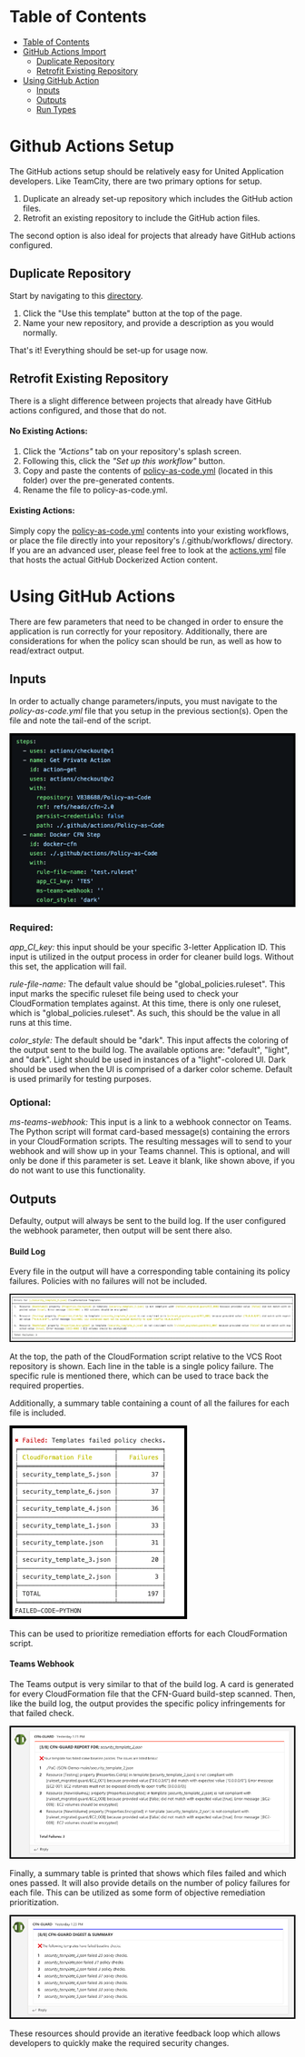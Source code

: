 Table of Contents
=================
<!--ts-->
   * [Table of Contents](#table-of-contents)
   * [GitHub Actions Import](#TeamCity-Setup)
      * [Duplicate Repository](#TeamCity-Setup)
      * [Retrofit Existing Repository](#TeamCity-Setup)
   * [Using GitHub Action]()
      * [Inputs]()
      * [Outputs]()
      * [Run Types]() 
<!--te-->

# Github Actions Setup
The GitHub actions setup should be relatively easy for United Application developers. Like TeamCity, there are two primary options for setup.
1. Duplicate an already set-up repository which includes the GitHub action files.
2. Retrofit an existing repository to include the GitHub action files.

The second option is also ideal for projects that already have GitHub actions configured.

## Duplicate Repository
Start by navigating to this [directory](https://github.ual.com/V838688/Policy-as-Code-GitHub-Action).
1. Click the "Use this template" button at the top of the page.
2. Name your new repository, and provide a description as you would normally.

That's it! Everything should be set-up for usage now.

## Retrofit Existing Repository
There is a slight difference between projects that already have GitHub actions configured, and those that do not.
#### No Existing Actions:
1. Click the _"Actions"_ tab on your repository's splash screen.
2. Following this, click the _"Set up this workflow"_ button.
3. Copy and paste the contents of [policy-as-code.yml]() (located in this folder) over the pre-generated contents.
4. Rename the file to policy-as-code.yml.

#### Existing Actions:
Simply copy the [policy-as-code.yml]() contents into your existing workflows, or place the file directly into your repository's /.github/workflows/ directory. If you are an advanced user, please feel free to look at the [actions.yml]() file that hosts the actual GitHub Dockerized Action content.

# Using GitHub Actions
There are few parameters that need to be changed in order to ensure the application is run correctly for your repository. Additionally, there are considerations for when the policy scan should be run, as well as how to read/extract output.
## Inputs
In order to actually change parameters/inputs, you must navigate to the _policy-as-code.yml_ file that you setup in the previous section(s). Open the file and note the tail-end of the script.

![GitHub Action Edit](/res/github-action-inputs.png)

### Required:
_app_CI_key:_ this input should be your specific 3-letter Application ID. This input is utilized in the output process in order for cleaner build logs. Without this set, the application will fail.

_rule-file-name:_ The default value should be "global_policies.ruleset". This input marks the specific ruleset file being used to check your CloudFormation templates against. At this time, there is only one ruleset, which is "global_policies.ruleset". As such, this should be the value in all runs at this time.

_color_style:_ The default should be "dark". This input affects the coloring of the output sent to the build log. The available options are: "default", "light", and "dark". Light should be used in instances of a "light"-colored UI. Dark should be used when the UI is comprised of a darker color scheme. Default is used primarily for testing purposes.

### Optional:
_ms-teams-webhook:_ This input is a link to a webhook connector on Teams. The Python script will format card-based message(s) containing the errors in your CloudFormation scripts. The resulting messages will to send to your webhook and will show up in your Teams channel. This is optional, and will only be done if this parameter is set. Leave it blank, like shown above, if you do not want to use this functionality. 

## Outputs
Defaulty, output will always be sent to the build log. If the user configured the webhook parameter, then output will be sent there also.
#### Build Log
Every file in the output will have a corresponding table containing its policy failures. Policies with no failures will not be included.

![Failure-Ex](/res/failure-example.png)

At the top, the path of the CloudFormation script relative to the VCS Root repository is shown. Each line in the table is a single policy failure. The specific rule is mentioned there, which can be used to trace back the required properties. 

Additionally, a summary table containing a count of all the failures for each file is included.

![Failure-Summary](/res/summary-table.png)

This can be used to prioritize remediation efforts for each CloudFormation script.

#### Teams Webhook
The Teams output is very similar to that of the build log. A card is generated for every CloudFormation file that the CFN-Guard build-step scanned. Then, like the build log, the output provides the specific policy infringements for that failed check.

![Webhook-Ex](/res/webhook_ex.png)

Finally, a summary table is printed that shows which files failed and which ones passed. It will also provide details on the number of policy failures for each file. This can be utilized as some form of objective remediation prioritization.

![Webhook-Summary](/res/webhook_summary.png)

These resources should provide an iterative feedback loop which allows developers to quickly make the required security changes.
